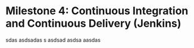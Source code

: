 # Milestone 4: Continuous Integration and Continuous Delivery (Jenkins) 
sdas
asdsadas
s
asdsad
asdsa
aasdas

